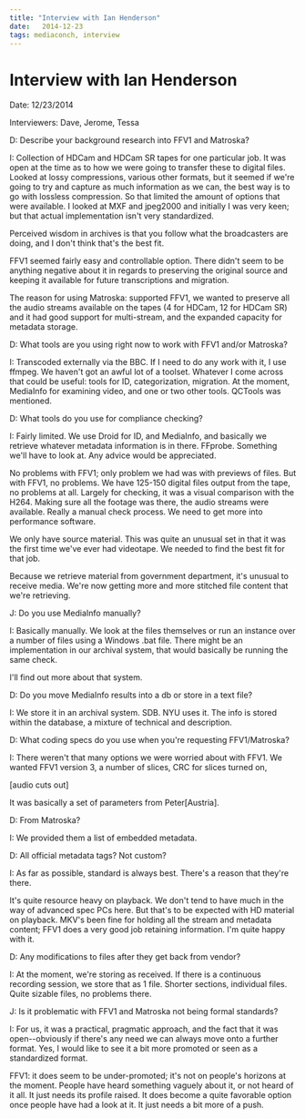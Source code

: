 ```yaml
---
title: "Interview with Ian Henderson"
date:   2014-12-23
tags: mediaconch, interview
---
```


# Interview with Ian Henderson

Date: 12/23/2014

Interviewers: Dave, Jerome, Tessa

D: Describe your background research into FFV1 and Matroska?

I: Collection of HDCam and HDCam SR tapes for one particular job. It was open at the time as to how we were going to transfer these to digital files.
Looked at lossy compressions, various other formats, but it seemed if we're going to try and capture as much information as we can, the best way is to go with lossless compression.  So that limited the amount of options that were available.  I looked at MXF and jpeg2000 and initially I was very keen; but that actual implementation isn't very standardized.

Perceived wisdom in archives is that you follow what the broadcasters are doing, and I don't think that's the best fit.

FFV1 seemed fairly easy and controllable option. There didn't seem to be anything negative about it in regards to preserving the original source and keeping it available for future transcriptions and migration.

The reason for using Matroska: supported FFV1, we wanted to preserve all the audio streams available on the tapes (4 for HDCam, 12 for HDCam SR) and it had good support for multi-stream, and the expanded capacity for metadata storage.

D: What tools are you using right now to work with FFV1 and/or Matroska?

I: Transcoded externally via the BBC. If I need to do any work with it, I use ffmpeg.  We haven't got an awful lot of a toolset. Whatever I come across that could be useful: tools for ID, categorization, migration. At the moment, MediaInfo for examining video, and one or two other tools. QCTools was mentioned.

D: What tools do you use for compliance checking?

I: Fairly limited.  We use Droid for ID, and MediaInfo, and basically we retrieve whatever metadata information is in there. FFprobe. Something we'll have to look at. Any advice would be appreciated.

No problems with FFV1; only problem we had was with previews of files.  But with FFV1, no problems. We have 125-150 digital files output from the tape, no problems at all. Largely for checking, it was a visual comparison with the H264.  Making sure all the footage was there, the audio streams were available.  Really a manual check process. We need to get more into performance software.

We only have source material. This was quite an unusual set in that it was the first time we've ever had videotape. We needed to find the best fit for that job.

Because we retrieve material from government department, it's unusual to receive media.  We're now getting more and more stitched file content that we're retrieving.

J: Do you use MediaInfo manually?

I:  Basically manually. We look at the files themselves or run an instance over a number of files using a Windows .bat file. There might be an implementation in our archival system, that would basically be running the same check.

I'll find out more about that system.

D: Do you move MediaInfo results into a db or store in a text file?

I:  We store it in an archival system. SDB. NYU uses it. The info is stored within the database, a mixture of technical and description.

D: What coding specs do you use when you're requesting FFV1/Matroska?

I: There weren't that many options we were worried about with FFV1. We wanted FFV1 version 3, a number of slices, CRC for slices turned on,

[audio cuts out]

It was basically a set of parameters from Peter[Austria].

D: From Matroska?

I: We provided them a list of embedded metadata.

D: All official metadata tags? Not custom?

I: As far as possible, standard is always best. There's a reason that they're there.

It's quite resource heavy on playback. We don't tend to have much in the way of advanced spec PCs here.  But that's to be expected with HD material on playback.  MKV's been fine for holding all the stream and metadata content; FFV1 does a very good job retaining information.  I'm quite happy with it.

D: Any modifications to files after they get back from vendor?

I: At the moment, we're storing as received.  If there is a continuous recording session, we store that as 1 file. Shorter sections, individual files. Quite sizable files, no problems there.

J:  Is it problematic with FFV1 and Matroska not being formal standards?

I:  For us, it was a practical, pragmatic approach, and the fact that it was open--obviously if there's any need we can always move onto a further format.  Yes, I would like to see it a bit more promoted or seen as a standardized format.

FFV1: it does seem to be under-promoted; it's not on people's horizons at the moment.  People have heard something vaguely about it, or not heard of it all. It just needs its profile raised.  It does become a quite favorable option once people have had a look at it. It just needs a bit more of a push.
